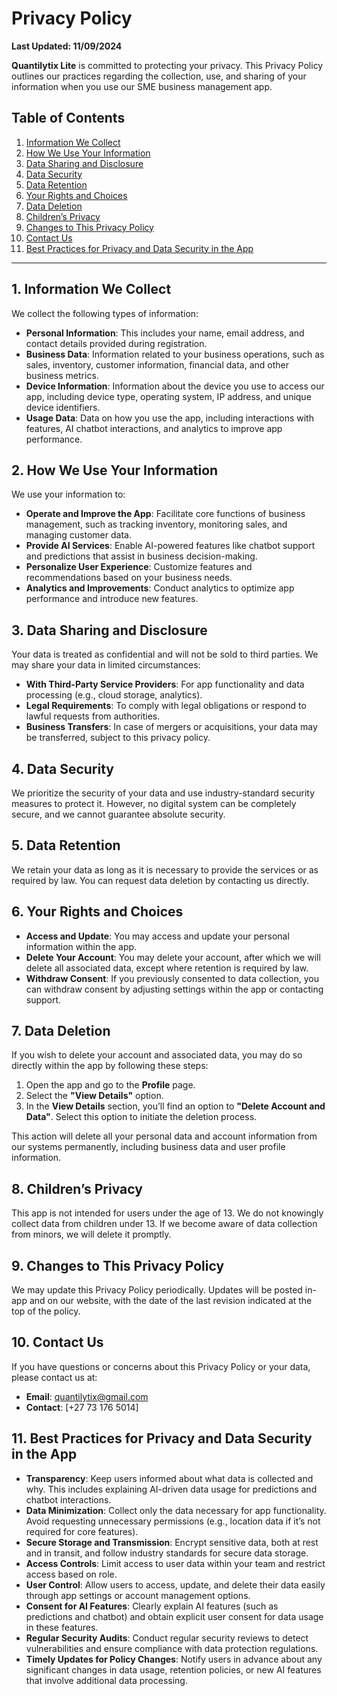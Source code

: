 # Privacy Policy

**Last Updated: 11/09/2024**

**Quantilytix Lite** is committed to protecting your privacy. This Privacy Policy outlines our practices regarding the collection, use, and sharing of your information when you use our SME business management app.

## Table of Contents
1. [Information We Collect](#information-we-collect)
2. [How We Use Your Information](#how-we-use-your-information)
3. [Data Sharing and Disclosure](#data-sharing-and-disclosure)
4. [Data Security](#data-security)
5. [Data Retention](#data-retention)
6. [Your Rights and Choices](#your-rights-and-choices)
7. [Data Deletion](#data-deletion)
8. [Children’s Privacy](#childrens-privacy)
9. [Changes to This Privacy Policy](#changes-to-this-privacy-policy)
10. [Contact Us](#contact-us)
11. [Best Practices for Privacy and Data Security in the App](#best-practices-for-privacy-and-data-security-in-the-app)

---

## 1. Information We Collect

We collect the following types of information:

- **Personal Information**: This includes your name, email address, and contact details provided during registration.
- **Business Data**: Information related to your business operations, such as sales, inventory, customer information, financial data, and other business metrics.
- **Device Information**: Information about the device you use to access our app, including device type, operating system, IP address, and unique device identifiers.
- **Usage Data**: Data on how you use the app, including interactions with features, AI chatbot interactions, and analytics to improve app performance.

## 2. How We Use Your Information

We use your information to:

- **Operate and Improve the App**: Facilitate core functions of business management, such as tracking inventory, monitoring sales, and managing customer data.
- **Provide AI Services**: Enable AI-powered features like chatbot support and predictions that assist in business decision-making.
- **Personalize User Experience**: Customize features and recommendations based on your business needs.
- **Analytics and Improvements**: Conduct analytics to optimize app performance and introduce new features.

## 3. Data Sharing and Disclosure

Your data is treated as confidential and will not be sold to third parties. We may share your data in limited circumstances:

- **With Third-Party Service Providers**: For app functionality and data processing (e.g., cloud storage, analytics).
- **Legal Requirements**: To comply with legal obligations or respond to lawful requests from authorities.
- **Business Transfers**: In case of mergers or acquisitions, your data may be transferred, subject to this privacy policy.

## 4. Data Security

We prioritize the security of your data and use industry-standard security measures to protect it. However, no digital system can be completely secure, and we cannot guarantee absolute security.

## 5. Data Retention

We retain your data as long as it is necessary to provide the services or as required by law. You can request data deletion by contacting us directly.

## 6. Your Rights and Choices

- **Access and Update**: You may access and update your personal information within the app.
- **Delete Your Account**: You may delete your account, after which we will delete all associated data, except where retention is required by law.
- **Withdraw Consent**: If you previously consented to data collection, you can withdraw consent by adjusting settings within the app or contacting support.

## 7. Data Deletion

If you wish to delete your account and associated data, you may do so directly within the app by following these steps:

1. Open the app and go to the **Profile** page.
2. Select the **"View Details"** option.
3. In the **View Details** section, you’ll find an option to **"Delete Account and Data"**. Select this option to initiate the deletion process.

This action will delete all your personal data and account information from our systems permanently, including business data and user profile information.

## 8. Children’s Privacy

This app is not intended for users under the age of 13. We do not knowingly collect data from children under 13. If we become aware of data collection from minors, we will delete it promptly.

## 9. Changes to This Privacy Policy

We may update this Privacy Policy periodically. Updates will be posted in-app and on our website, with the date of the last revision indicated at the top of the policy.

## 10. Contact Us

If you have questions or concerns about this Privacy Policy or your data, please contact us at:

- **Email**: [quantilytix@gmail.com](mailto:quantilytix@gmail.com)
- **Contact**: [+27 73 176 5014]

## 11. Best Practices for Privacy and Data Security in the App

- **Transparency**: Keep users informed about what data is collected and why. This includes explaining AI-driven data usage for predictions and chatbot interactions.
- **Data Minimization**: Collect only the data necessary for app functionality. Avoid requesting unnecessary permissions (e.g., location data if it’s not required for core features).
- **Secure Storage and Transmission**: Encrypt sensitive data, both at rest and in transit, and follow industry standards for secure data storage.
- **Access Controls**: Limit access to user data within your team and restrict access based on role.
- **User Control**: Allow users to access, update, and delete their data easily through app settings or account management options.
- **Consent for AI Features**: Clearly explain AI features (such as predictions and chatbot) and obtain explicit user consent for data usage in these features.
- **Regular Security Audits**: Conduct regular security reviews to detect vulnerabilities and ensure compliance with data protection regulations.
- **Timely Updates for Policy Changes**: Notify users in advance about any significant changes in data usage, retention policies, or new AI features that involve additional data processing.
